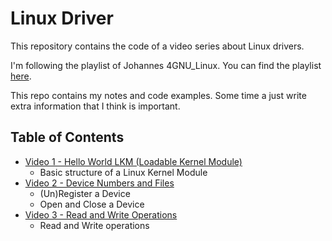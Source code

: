 # Linux Driver

This repository contains the code of a video series about Linux drivers.

I'm following the playlist of Johannes 4GNU_Linux. You can find the playlist [here](https://www.youtube.com/playlist?list=PLCGpd0Do5-I3b5TtyqeF1UdyD4C-S-dMa).

This repo contains my notes and code examples. Some time a just write extra information that I think is important.

## Table of Contents

- [Video 1 - Hello World LKM (Loadable Kernel Module)](./video-1/readme.md)
  - Basic structure of a Linux Kernel Module
- [Video 2 - Device Numbers and Files](./video-2/readme.md)
  - (Un)Register a Device
  - Open and Close a Device
- [Video 3 - Read and Write Operations](./video-3/readme.md)
  - Read and Write operations
